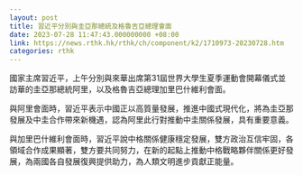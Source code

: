```yaml
---
layout: post
title: 習近平分別與圭亞那總統及格魯吉亞總理會面
date: 2023-07-28 11:47:43.000000000 +08:00
link: https://news.rthk.hk/rthk/ch/component/k2/1710973-20230728.htm
categories: rthk
---
```


國家主席習近平，上午分別與來華出席第31屆世界大學生夏季運動會開幕儀式並訪華的圭亞那總統阿里，以及格魯吉亞總理加里巴什維利會面。

與阿里會面時，習近平表示中國正以高質量發展，推進中國式現代化，將為圭亞那發展及中圭合作帶來新機遇，認為阿里此行對推動中圭關係發展，具有重要意義。

與加里巴什維利會面時，習近平說中格關係健康穩定發展，雙方政治互信牢固，各領域合作成果顯著，雙方要共同努力，在新的起點上推動中格戰略夥伴關係更好發展，為兩國各自發展復興提供助力，為人類文明進步貢獻正能量。
